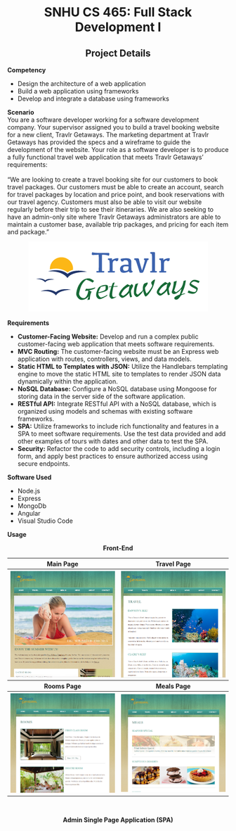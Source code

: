 <h1 align="center">SNHU CS 465: Full Stack Development I</h1>
<h2 align="center">Project Details</h2>
<b>Competency</b>
<ul>
  <li>Design the architecture of a web application</li>
  <li>Build a web application using frameworks</li>
  <li>Develop and integrate a database using frameworks</li>
</ul>
<b>Scenario</b>
<br>
You are a software developer working for a software development company. Your supervisor assigned you to build a travel booking website for a new client, Travlr Getaways. The marketing department at Travlr Getaways has provided the specs and a wireframe to guide the development of the website. Your role as a software developer is to produce a fully functional travel web application that meets Travlr Getaways’ requirements:
<br>
<br>
“We are looking to create a travel booking site for our customers to book travel packages. Our customers must be able to create an account, search for travel packages by location and price point, and book reservations with our travel agency. Customers must also be able to visit our website regularly before their trip to see their itineraries. We are also seeking to have an admin-only site where Travlr Getaways administrators are able to maintain a customer base, available trip packages, and pricing for each item and package.”
<br>
<p align="center"><img src="images\Travlr Getaways Logo.png"></p>
<b>Requirements</b>
<ul>
  <li><b>Customer-Facing Website:</b> Develop and run a complex public customer-facing web application that meets software requirements.</li>
  <li><b>MVC Routing:</b> The customer-facing website must be an Express web application with routes, controllers, views, and data models.</li>
  <li><b>Static HTML to Templates with JSON:</b> Utilize the Handlebars templating engine to move the static HTML site to templates to render JSON data dynamically within the application.</li>
  <li><b>NoSQL Database:</b> Configure a NoSQL database using Mongoose for storing data in the server side of the software application.</li>
  <li><b>RESTful API:</b> Integrate RESTful API with a NoSQL database, which is organized using models and schemas with existing software frameworks.</li>
  <li><b>SPA:</b> Utilize frameworks to include rich functionality and features in a SPA to meet software requirements. Use the test data provided and add other examples of tours with dates and other data to test the SPA.</li>
  <li><b>Security:</b> Refactor the code to add security controls, including a login form, and apply best practices to ensure authorized access using secure endpoints.</li>
</ul>
<b>Software Used</b>
<ul>
<li>Node.js</li>
<li>Express</li>
<li>MongoDb</li>
<li>Angular</li>
<li>Visual Studio Code</li>
</ul>

<b>Usage</b>
<p align="center"><b>Front-End</b></p>
<table>
<tr>
<th>Main Page</th>
<th>Travel Page</th>
</tr>
<tr>
<th><img src="images\Main Page.png"></th>
<th><img src="images\Travel Page.png"></th>
</tr>
<tr>
<th>Rooms Page</th>
<th>Meals Page</th>
</tr>
<tr>
<th><img src="images\Rooms Page.png"></th>
<th><img src="images\Meals Page.png"></th>
</tr>
</table>
<br>
<p align="center"><b>Admin Single Page Application (SPA)</b></p>


